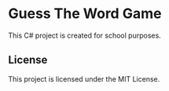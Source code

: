 # Guess The Word Game

This C# project is created for school purposes.

## License

This project is licensed under the MIT License.
